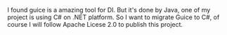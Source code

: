 I found guice is a amazing tool for DI. But it's done by Java, one of my project is using C# on .NET platform. So I want to migrate Guice to C#, of course I will follow Apache Licese 2.0 to publish this project.